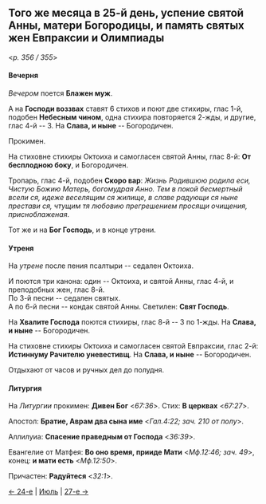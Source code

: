 
## Того же месяца в 25-й день, успение святой Анны, матери Богородицы, и память святых жен Евпраксии и Олимпиады

<*p. 356 / 355*>

#### Вечерня

*Вечером* поется **Блажен муж**. 

А на **Господи воззвах** ставят 6 стихов и поют две стихиры, глас 1-й, подобен **Небесным чином**, 
одна стихира повторяется 2-жды, 
и другие, глас 4-й -- 3. 
На **Слава, и ныне** -- Богородичен.  

Прокимен. 

На стиховне стихиры Октоиха и самогласен святой Анны, глас 8-й: **От бесплодною боку**, 
и Богородичен. 

Тропарь, глас 4-й, подобен **Скоро вар**: *Жизнь Родившюю родила еси, Чистую Божию Матерь, богомудрая Анно. 
Тем в покой бесмертный всели ся, идеже веселящим ся жилище, в славе радующи ся ныне престави ся, 
чтущим тя любовию прегрешением просящи очищения, присноблаженая*. 

Тот же и на **Бог Господь**, и в конце утрени.    

#### Утреня

На *утрене* после пения псалтыри -- седален Октоиха. 

И поются три канона: один -- Октоиха, и святой Анны, глас 4-й, и преподобных жен, глас 8-й.   
По 3-й песни -- седален святых.  
А по 6-й песни -- кондак святой Анны. 
Светилен: **Свят Господь**. 

На **Хвалите Господа** поются стихиры, глас 8-й -- 3 по 1-жды. 
На **Слава, и ныне** -- Богородичен. 

На стиховне стихиры Октоиха и самогласен святой Евпраксии, глас 2-й: **Истиннуму Рачителю уневестивщ**. 
На **Слава, и ныне** -- Богородичен.  

Отдыхают от часов и ручных дел до полудня. 

#### Литургия

На *Литургии* прокимен: **Дивен Бог** <*67:36*>. 
Стих: **В церквах** <*67:27*>.  

Апостол: **Братие, Аврам два сына име** <*Гал.4:22; зач. 210 от полу*>. 

Аллилуиа: **Спасение праведным от Господа** <*36:39*>.  

Евангелие от Матфея: **Во оно время, прииде Мати** <*Мф.12:46; зач. 49*>, конец: **и мати есть** <*Мф.12:50*>.
 
Причастен: **Радуйтеся** <*32:1*>.

[← 24-е](07_24_AST.ru.md) | [Июль](README.md#25-й) | [27-е →](07_27_AST.ru.md)

